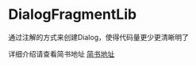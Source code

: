 # DialogFragmentLib
通过注解的方式来创建Dialog，使得代码量更少更清晰明了

详细介绍请查看简书地址 [简书地址](https://www.jianshu.com/p/0da68397e8bc)
